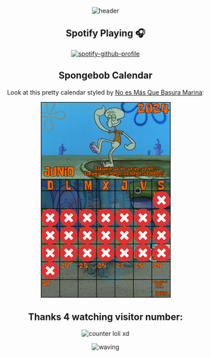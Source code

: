 <div align="center">
  
![header](https://capsule-render.vercel.app/api?type=waving&color=auto&height=200&section=header&text=disp("Hi%20👓")&fontSize=50&animation=fadeIn&fontAlignY=28&desc=I'm%20Francisco,%20a%20Mechatronics%20Engineer%20coding%20for%20fun.&descAlignY=55&descAlign=60)

## Spotify Playing :headphones:

<div style="width:250px;">

[![spotify-github-profile](https://spotify-github-profile.kittinanx.com/api/view?uid=21buo33eiklc76ohjsvfv4i7a&cover_image=true&theme=novatorem&show_offline=false&background_color=121212&interchange=false&bar_color=53b14f&bar_color_cover=true)](https://spotify-github-profile.kittinanx.com/api/view?uid=21buo33eiklc76ohjsvfv4i7a&redirect=true)

</div>

## Spongebob Calendar

Look at this pretty calendar styled by [No es Más Que Basura Marina](https://www.facebook.com/BasuraMarina/):

![monthly calendar](this_month.png)

## Thanks 4 watching visitor number:

<div>
  
![counter loli xd](https://count.getloli.com/get/@fcomovaz?theme=moebooru)
  
</div>

![waving](https://capsule-render.vercel.app/api?type=waving&color=gradient&height=84&section=footer)

</div>
